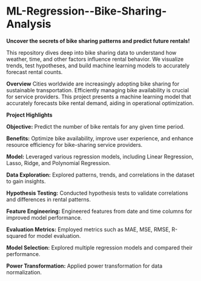 # ML-Regression--Bike-Sharing-Analysis


**Uncover the secrets of bike sharing patterns and predict future rentals!**

This repository dives deep into bike sharing data to understand how weather, time, and other factors influence rental behavior. We visualize trends, test hypotheses, and build machine learning models to accurately forecast rental counts.

**Overview**
Cities worldwide are increasingly adopting bike sharing for sustainable transportation. Efficiently managing bike availability is crucial for service providers. This project presents a machine learning model that accurately forecasts bike rental demand, aiding in operational optimization.

**Project Highlights**

**Objective:** Predict the number of bike rentals for any given time period.


**Benefits:** Optimize bike availability, improve user experience, and enhance resource efficiency for bike-sharing service providers.

**Model:** Leveraged various regression models, including Linear Regression, Lasso, Ridge, and Polynomial Regression.

**Data Exploration:** Explored patterns, trends, and correlations in the dataset to gain insights.

**Hypothesis Testing:** Conducted hypothesis tests to validate correlations and differences in rental patterns.

**Feature Engineering:** Engineered features from date and time columns for improved model performance.

**Evaluation Metrics:** Employed metrics such as MAE, MSE, RMSE, R-squared for model evaluation.

**Model Selection:** Explored multiple regression models and compared their performance.

**Power Transformation:** Applied power transformation for data normalization.

